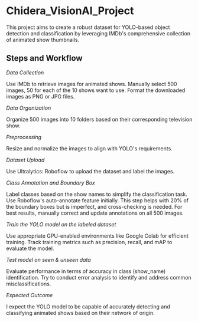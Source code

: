 # Chidera_VisionAI_Project

This project aims to create a robust dataset for YOLO-based object detection and classification by leveraging IMDb's comprehensive collection of animated show thumbnails.

## Steps and Workflow
*Data Collection*

Use IMDb to retrieve images for animated shows.
Manually select 500 images, 50 for each of the 10 shows want to use.
Format the downloaded images as PNG or JPG files.

*Data Organization*

Organize 500 images into 10 folders based on their corresponding television show.

*Preprocessing*

Resize and normalize the images to align with YOLO's requirements.

*Dataset Upload*

Use Ultralytics: Roboflow to upload the dataset and label the images.

*Class Annotation and Boundary Box*

Label classes based on the show names to simplify the classification task.
Use Roboflow's auto-annotate feature initially. 
This step helps with 20% of the boundary boxes but is imperfect, and cross-checking is needed.
For best results, manually correct and update annotations on all 500 images.

*Train the YOLO model on the labeled dataset*

Use appropriate GPU-enabled environments like Google Colab for efficient training.
Track training metrics such as precision, recall, and mAP to evaluate the model.

*Test model on seen & unseen data*

Evaluate performance in terms of accuracy in class (show_name) identification.
Try to conduct error analysis to identify and address common misclassifications.

*Expected Outcome*

I expect the YOLO model to be capable of accurately detecting and classifying animated shows based on their network of origin.
